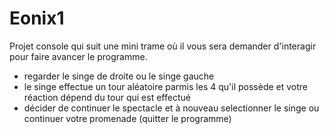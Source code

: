 # Eonix1
Projet console qui suit une mini trame où il vous sera demander d'interagir pour faire avancer le programme.
- regarder le singe de droite ou le singe gauche
- le singe effectue un tour aléatoire parmis les 4 qu'il possède et votre réaction dépend du tour qui est effectué
- décider de continuer le spectacle et à nouveau selectionner le singe ou continuer votre promenade (quitter le programme)
